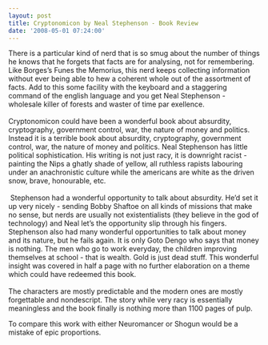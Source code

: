 ```yaml
---
layout: post
title: Cryptonomicon by Neal Stephenson - Book Review
date: '2008-05-01 07:24:00'
---
```


<div dir="ltr" style="text-align: left;" trbidi="on">
There is a particular kind of nerd that is so smug about the number of things he knows that he forgets that facts are for analysing, not for remembering. Like Borges&rsquo;s Funes the Memorius, this nerd keeps collecting information without ever being able to hew a coherent whole out of the assortment of facts. Add to this some facility with the keyboard and a staggering command of the english language and you get Neal Stephenson - wholesale killer of forests and waster of time par exellence.<br/><br/>
Cryptonomicon could have been a wonderful book about absurdity, cryptography, government control, war, the nature of money and politics. Instead it is a terrible book about absurdity, cryptography, government control, war, the nature of money and politics. Neal Stephenson has little political sophistication. His writing is not just racy, it is downright racist - painting the Nips a ghatly shade of yellow, all ruthless rapists labouring under an anachronistic culture while the americans are white as the driven snow, brave, honourable, etc.<br/><br/>
 Stephenson had a wonderful opportunity to talk about absurdity. He&rsquo;d set it up very nicely - sending Bobby Shaftoe on all kinds of missions that make no sense, but nerds are usually not existentialists (they believe in the god of technology) and Neal let&rsquo;s the opportunity slip through his fingers. Stephenson also had many wonderful opportunities to talk about money and its nature, but he fails again. It is only Goto Dengo who says that money is nothing. The men who go to work everyday, the children improving themselves at school - that is wealth. Gold is just dead stuff. This wonderful insight was covered in half a page with no further elaboration on a theme which could have redeemed this book.<br/><br/>
The characters are mostly predictable and the modern ones are mostly forgettable and nondescript. The story while very racy is essentially meaningless and the book finally is nothing more than 1100 pages of pulp.

To compare this work with either Neuromancer or Shogun would be a mistake of epic proportions.</div>